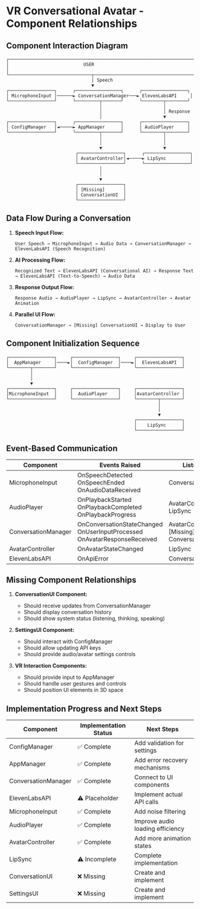 # VR Conversational Avatar - Component Relationships

## Component Interaction Diagram

```
┌─────────────────────────────────────────────────────────────────────┐
│                            USER                                     │
└───────────────────────────────┬─────────────────────────────────────┘
                                │ Speech
                                ▼
┌─────────────────┐      ┌─────────────────┐      ┌─────────────────┐
│ MicrophoneInput │──────► ConversationManager───► ElevenLabsAPI     │
└─────────────────┘      └─────────┬───────┘      └────────┬────────┘
                                   │                       │
                                   │                       │ Response
                                   │                       ▼
┌─────────────────┐      ┌─────────────────┐      ┌─────────────────┐
│ ConfigManager   │◄─────► AppManager      │      │ AudioPlayer     │
└─────────────────┘      └─────────┬───────┘      └────────┬────────┘
                                   │                       │
                                   │                       │
                                   ▼                       ▼
                          ┌─────────────────┐      ┌─────────────────┐
                          │ AvatarController│◄─────► LipSync         │
                          └─────────────────┘      └─────────────────┘
                                   │
                                   │
                                   ▼
                          ┌─────────────────┐
                          │ [Missing]       │
                          │ ConversationUI  │
                          └─────────────────┘
```

## Data Flow During a Conversation

1. **Speech Input Flow:**
   ```
   User Speech → MicrophoneInput → Audio Data → ConversationManager → ElevenLabsAPI (Speech Recognition)
   ```

2. **AI Processing Flow:**
   ```
   Recognized Text → ElevenLabsAPI (Conversational AI) → Response Text → ElevenLabsAPI (Text-to-Speech) → Audio Data
   ```

3. **Response Output Flow:**
   ```
   Response Audio → AudioPlayer → LipSync → AvatarController → Avatar Animation
   ```

4. **Parallel UI Flow:**
   ```
   ConversationManager → [Missing] ConversationUI → Display to User
   ```

## Component Initialization Sequence

```
┌─────────────────┐     ┌─────────────────┐     ┌─────────────────┐
│  AppManager     │────►│  ConfigManager  │────►│  ElevenLabsAPI  │
└────────┬────────┘     └─────────────────┘     └─────────────────┘
         │
         │
         ▼
┌─────────────────┐     ┌─────────────────┐     ┌─────────────────┐
│MicrophoneInput  │     │  AudioPlayer    │     │AvatarController │
└─────────────────┘     └─────────────────┘     └────────┬────────┘
                                                         │
                                                         │
                                                         ▼
                                                ┌─────────────────┐
                                                │    LipSync      │
                                                └─────────────────┘
```

## Event-Based Communication

| Component | Events Raised | Listened By |
|-----------|--------------|-------------|
| MicrophoneInput | OnSpeechDetected<br>OnSpeechEnded<br>OnAudioDataReceived | ConversationManager |
| AudioPlayer | OnPlaybackStarted<br>OnPlaybackCompleted<br>OnPlaybackProgress | AvatarController<br>LipSync |
| ConversationManager | OnConversationStateChanged<br>OnUserInputProcessed<br>OnAvatarResponseReceived | AvatarController<br>[Missing] ConversationUI |
| AvatarController | OnAvatarStateChanged | LipSync |
| ElevenLabsAPI | OnApiError | ConversationManager |

## Missing Component Relationships

1. **ConversationUI Component:**
   - Should receive updates from ConversationManager
   - Should display conversation history
   - Should show system status (listening, thinking, speaking)

2. **SettingsUI Component:**
   - Should interact with ConfigManager
   - Should allow updating API keys
   - Should provide audio/avatar settings controls

3. **VR Interaction Components:**
   - Should provide input to AppManager
   - Should handle user gestures and controls
   - Should position UI elements in 3D space

## Implementation Progress and Next Steps

| Component | Implementation Status | Next Steps |
|-----------|----------------------|------------|
| ConfigManager | ✅ Complete | Add validation for settings |
| AppManager | ✅ Complete | Add error recovery mechanisms |
| ConversationManager | ✅ Complete | Connect to UI components |
| ElevenLabsAPI | ⚠️ Placeholder | Implement actual API calls |
| MicrophoneInput | ✅ Complete | Add noise filtering |
| AudioPlayer | ✅ Complete | Improve audio loading efficiency |
| AvatarController | ✅ Complete | Add more animation states |
| LipSync | ⚠️ Incomplete | Complete implementation |
| ConversationUI | ❌ Missing | Create and implement |
| SettingsUI | ❌ Missing | Create and implement |